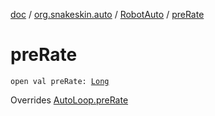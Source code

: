 [doc](../../index.md) / [org.snakeskin.auto](../index.md) / [RobotAuto](index.md) / [preRate](./pre-rate.md)

# preRate

`open val preRate: `[`Long`](https://kotlinlang.org/api/latest/jvm/stdlib/kotlin/-long/index.html)

Overrides [AutoLoop.preRate](../-auto-loop/pre-rate.md)

